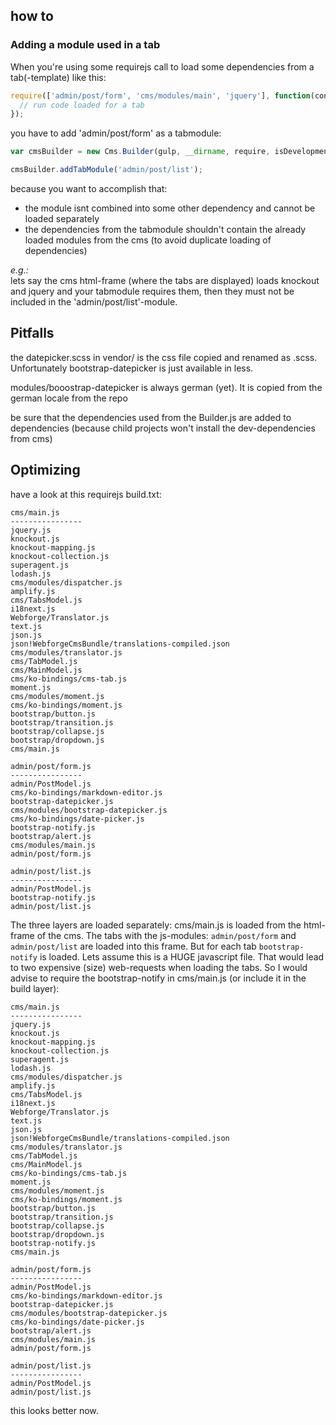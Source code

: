 ## how to

### Adding a module used in a tab

When you're using some requirejs call to load some dependencies from a tab(-template) like this:

```js
require(['admin/post/form', 'cms/modules/main', 'jquery'], function(controller, main, $) {
  // run code loaded for a tab
});
```

you have to add 'admin/post/form' as a tabmodule:

```js
var cmsBuilder = new Cms.Builder(gulp, __dirname, require, isDevelopment);

cmsBuilder.addTabModule('admin/post/list');
```

because you want to accomplish that:

- the module isnt combined into some other dependency and cannot be loaded separately
- the dependencies from the tabmodule shouldn't contain the already loaded modules from the cms (to avoid duplicate loading of dependencies)

*e.g.:*  
lets say the cms html-frame (where the tabs are displayed) loads knockout and jquery and your tabmodule requires them, then they must not be included in the 'admin/post/list'-module.


## Pitfalls

the datepicker.scss in vendor/ is the css file copied and renamed as .scss. Unfortunately bootstrap-datepicker is just available in less.

modules/booostrap-datepicker is always german (yet). It is copied from the german locale from the repo

be sure that the dependencies used from the Builder.js are added to dependencies (because child projects won't install the dev-dependencies from cms)


## Optimizing

have a look at this requirejs build.txt:

```
cms/main.js
----------------
jquery.js
knockout.js
knockout-mapping.js
knockout-collection.js
superagent.js
lodash.js
cms/modules/dispatcher.js
amplify.js
cms/TabsModel.js
i18next.js
Webforge/Translator.js
text.js
json.js
json!WebforgeCmsBundle/translations-compiled.json
cms/modules/translator.js
cms/TabModel.js
cms/MainModel.js
cms/ko-bindings/cms-tab.js
moment.js
cms/modules/moment.js
cms/ko-bindings/moment.js
bootstrap/button.js
bootstrap/transition.js
bootstrap/collapse.js
bootstrap/dropdown.js
cms/main.js

admin/post/form.js
----------------
admin/PostModel.js
cms/ko-bindings/markdown-editor.js
bootstrap-datepicker.js
cms/modules/bootstrap-datepicker.js
cms/ko-bindings/date-picker.js
bootstrap-notify.js
bootstrap/alert.js
cms/modules/main.js
admin/post/form.js

admin/post/list.js
----------------
admin/PostModel.js
bootstrap-notify.js
admin/post/list.js
```

The three layers are loaded separately: cms/main.js is loaded from the html-frame of the cms. The tabs with the js-modules: `admin/post/form` and `admin/post/list` are loaded into this frame. But for each tab `bootstrap-notify` is loaded. Lets assume this is a HUGE javascript file. That would lead to two expensive (size) web-requests when loading the tabs. So I would advise to require the bootstrap-notify in cms/main.js (or include it in the build layer):

```
cms/main.js
----------------
jquery.js
knockout.js
knockout-mapping.js
knockout-collection.js
superagent.js
lodash.js
cms/modules/dispatcher.js
amplify.js
cms/TabsModel.js
i18next.js
Webforge/Translator.js
text.js
json.js
json!WebforgeCmsBundle/translations-compiled.json
cms/modules/translator.js
cms/TabModel.js
cms/MainModel.js
cms/ko-bindings/cms-tab.js
moment.js
cms/modules/moment.js
cms/ko-bindings/moment.js
bootstrap/button.js
bootstrap/transition.js
bootstrap/collapse.js
bootstrap/dropdown.js
bootstrap-notify.js
cms/main.js

admin/post/form.js
----------------
admin/PostModel.js
cms/ko-bindings/markdown-editor.js
bootstrap-datepicker.js
cms/modules/bootstrap-datepicker.js
cms/ko-bindings/date-picker.js
bootstrap/alert.js
cms/modules/main.js
admin/post/form.js

admin/post/list.js
----------------
admin/PostModel.js
admin/post/list.js
```

this looks better now.